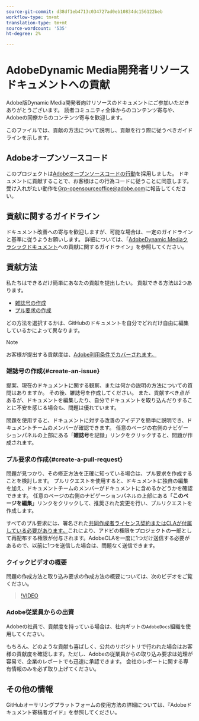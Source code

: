 ```yaml
---
source-git-commit: d38df1eb4713c034727ad0eb10834dc156122beb
workflow-type: tm+mt
translation-type: tm+mt
source-wordcount: '535'
ht-degree: 2%

---
```

# AdobeDynamic Media開発者リソースドキュメントへの貢献

Adobe版Dynamic Media開発者向けリソースのドキュメントにご参加いただきありがとうございます。 読者コミュニティ全体からのコンテンツ寄与や、Adobeの同僚からのコンテンツ寄与を歓迎します。

このファイルでは、貢献の方法について説明し、貢献を行う際に従うべきガイドラインを示します。

## Adobeオープンソースコード

このプロジェクトは[Adobeオープンソースコードの行動](code-of-conduct.md)を採用しました。 ドキュメントに貢献することで、お客様はこの行為コードに従うことに同意します。 受け入れがたい動作を[Grp-opensourceoffice@adobe.com](mailto:Grp-opensourceoffice@adobe.com)に報告してください。

## 貢献に関するガイドライン

ドキュメント改善への寄与を歓迎しますが、可能な場合は、一定のガイドラインと基準に従うようお願いします。 詳細については、「[AdobeDynamic Mediaクラシックドキュメント](guidelines.md)への貢献に関するガイドライン」を参照してください。

## 貢献方法

私たちはできるだけ簡単にあなたの貢献を提出したい。 貢献できる方法は2つあります。

* [雑誌号の作成](#create-an-issue)
* [プル要求の作成](#create-a-pull-request)

どの方法を選択するかは、GitHubのドキュメントを自分でどれだけ自由に編集しているかによって異なります。

>[!NOTE]
>
>お客様が提出する貢献度は、[Adobe利用条件でカバーされます。](https://www.adobe.com/legal/terms.html)

### 雑誌号の作成{#create-an-issue}

提案、現在のドキュメントに関する観察、または何かの説明の方法についての質問はありますか。 その後、雑誌号を作成してください。 また、貢献すべき点があるが、ドキュメントを編集したり、自分でドキュメントを取り込んだりすることに不安を感じる場合も、問題は優れています。

問題を使用すると、ドキュメントに対する改善のアイデアを簡単に説明でき、ドキュメントチームのメンバーが確認できます。 任意のページの右側のナビゲーションパネルの上部にある「**雑誌号**&#x200B;を記録」リンクをクリックすると、問題が作成されます。

### プル要求の作成{#create-a-pull-request}

問題が見つかり、その修正方法を正確に知っている場合は、プル要求を作成することを検討します。 プルリクエストを使用すると、ドキュメントに独自の編集を加え、ドキュメントチームのメンバーがドキュメントに含めるかどうかを確認できます。 任意のページの右側のナビゲーションパネルの上部にある「**このページを編集**」リンクをクリックして、推奨された変更を行い、プルリクエストを作成します。

すべてのプル要求には、署名された[共同作成者ライセンス契約またはCLAが付属している必要があります。](https://opensource.adobe.com/cla.html)これにより、アドビの権限をプロジェクトの一部として再配布する権限が付与されます。AdobeCLAを一度に1つだけ送信する必要があるので、以前に1つを送信した場合は、問題なく送信できます。

### クイックビデオの概要

問題の作成方法と取り込み要求の作成方法の概要については、次のビデオをご覧ください。

>[!VIDEO](https://video.tv.adobe.com/v/27069)

### Adobe従業員からの出資

Adobeの社員で、貢献度を持っている場合は、社内ギットの`AdobeDocs`組織を使用してください。

もちろん、どのような貢献も喜ばしく、公共のリポジトリで行われた場合はお客様の貢献度を確認します。ただし、Adobeの従業員からの取り込み要求は処理が容易で、企業のレポートでも迅速に承認できます。 会社のレポートに関する専有情報のみを必ず取り上げてください。

## その他の情報

GitHubオーサリングプラットフォームの使用方法の詳細については、『Adobeドキュメント寄稿者ガイド』を参照してください。[](https://experienceleague.adobe.com/docs/contributor/contributor-guide/introduction.html)
